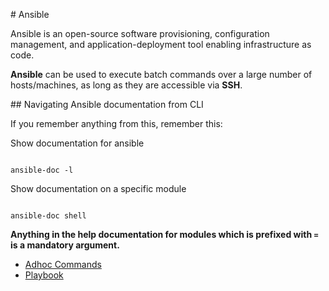 # Ansible

Ansible is an open-source software provisioning, configuration management, and application-deployment tool enabling infrastructure as code.

**Ansible** can be used to execute batch commands over a large number of hosts/machines, as long as they are accessible via **SSH**.

## Navigating Ansible documentation from CLI

If you remember anything from this, remember this:


Show documentation for ansible
```shell

ansible-doc -l
```

Show documentation on a specific module

```shell

ansible-doc shell
```

**Anything in the help documentation for modules which is prefixed with `=` is a mandatory argument.**


* [Adhoc Commands](adhoc.md)
* [Playbook](playbook.md)
